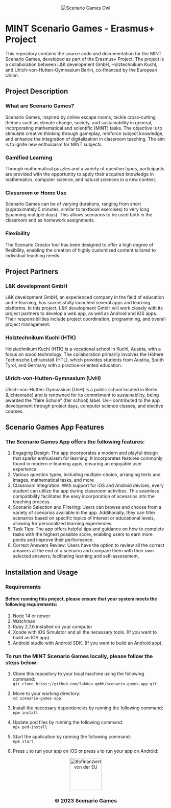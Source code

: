  <p align="center">
  <img src="https://scenario-games.eu/wp-content/uploads/2023/01/owl-2.svg"  alt="Scenario Games Owl"/>
  </p>


# MINT Scenario Games - Erasmus+ Project
This repository contains the source code and documentation
for the MINT Scenario Games, developed as part of the Erasmus+ Project.
The project is a collaboration between L&K development GmbH, Holztechnikum Kuchl,
and Ulrich-von-Hutten-Gymnasium Berlin, co-financed by the European Union.

## Project Description

### What are Scenario Games?
Scenario Games, inspired by online escape rooms, tackle cross-cutting themes such as climate change, society,
and sustainability in general, incorporating mathematical and scientific (MINT) tasks.
The objective is to stimulate creative thinking through gameplay,
reinforce subject knowledge, and enhance the integration of digitalization in classroom teaching.
The aim is to ignite new enthusiasm for MINT subjects.

### Gamified Learning
Through mathematical puzzles and a variety of question types,
participants are provided with the opportunity to apply their acquired knowledge in mathematics,
computer science, and natural sciences in a new context.

### Classroom or Home Use
Scenario Games can be of varying durations, ranging from short (approximately 5 minutes, similar to textbook exercises)
to very long (spanning multiple days). This allows scenarios to be used both in the classroom and as homework assignments.

### Flexibility
The Scenario Creator tool has been designed to offer a high degree of flexibility, enabling the creation of highly customized content tailored to individual teaching needs.

## Project Partners

### L&K development GmbH
L&K development GmbH, an experienced company in the field of education and e-learning, has successfully launched several apps and learning platforms.
In this project, L&K development GmbH will work closely with its project partners to develop a web app, as well as Android and iOS apps.
Their responsibilities include project coordination, programming, and overall project management.

### Holztechnikum Kuchl (HTK)
Holztechnikum Kuchl (HTK) is a vocational school in Kuchl, Austria, with a focus on wood technology.
The collaboration primarily involves the Höhere Technische Lehranstalt (HTL), which provides students from Austria, South Tyrol, and Germany with a practice-oriented education.

### Ulrich-von-Hutten-Gymnasium (UvH)
Ulrich-von-Hutten-Gymnasium (UvH) is a public school located in Berlin (Lichtenrade)
and is renowned for its commitment to sustainability, being awarded the "faire Schule" (fair school) label.
UvH contributed to the app development through project days, computer science classes, and elective courses.

## Scenario Games App Features
### The Scenario Games App offers the following features:<br>
1. Engaging Design: The app incorporates a modern and playful design that sparks enthusiasm for learning. It incorporates features commonly found in modern e-learning apps, ensuring an enjoyable user experience. <br>
2. Various question types, including multiple-choice, arranging texts and images, mathematical tasks, and more<br>
3. Classroom Integration: With support for iOS and Android devices, every student can utilize the app during classroom activities. This seamless compatibility facilitates the easy incorporation of scenarios into the teaching process.<br>
4. Scenario Selection and Filtering: Users can browse and choose from a variety of scenarios available in the app. Additionally, they can filter scenarios based on specific topics of interest or educational levels, allowing for personalized learning experiences.<br>
5. Task Tips: The app offers helpful tips and guidance on how to complete tasks with the highest possible score, enabling users to earn more points and improve their performance.<br>
6. Correct Answers Review: Users have the option to review all the correct answers at the end of a scenario and compare them with their own selected answers, facilitating learning and self-assessment.

## Installation and Usage

### Requirements
#### Before running this project, please ensure that your system meets the following requirements: <br>
1. Node 14 or newer
2. Watchman
3. Ruby 2.7.6 installed on your computer
4. Xcode with iOS Simulator and all the necessary tools. (If you want to build an IOS app).
5. Android studio with Android SDK. (If you want to build an Android app).

### To run the MINT Scenario Games locally, please follow the steps below:<br>

1. Clone this repository to your local machine using the following command:<br> `git clone https://github.com/lakdev-gmbh/scenario-games-app.git`

2. Move to your working directory: <br> `cd scenario-games-app`

3. Install the necessary dependencies by running the following command: <br> `npm install`

4. Update pod files by running the following command: <br> `npx pod-install`

5. Start the application by running the following command: <br> `npm start`

6. Press `i` to run your app on IOS or press `a` to run your app on Android: <br>

<p align="center">
<img src="https://efre.brandenburg.de/sixcms/media.php/9/H%20Kofinanziert%20von%20der%20Europäischen%20Union_POS.png" width="full" height="100"  alt="Kofinanziert von der EU"/>
  </p>

<h3 align="center">© 2023 Scenario Games</h3>